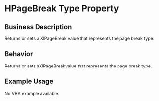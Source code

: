 # HPageBreak Type Property

## Business Description
Returns or sets a XlPageBreak value that represents the page break type.

## Behavior
Returns or sets aXlPageBreakvalue that represents the page break type.

## Example Usage
No VBA example available.